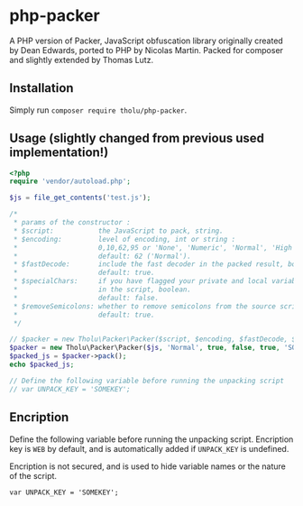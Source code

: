 php-packer
==========

A PHP version of Packer, JavaScript obfuscation library originally created by Dean Edwards, ported to PHP by Nicolas Martin.
Packed for composer and slightly extended by Thomas Lutz.

## Installation

Simply run `composer require tholu/php-packer`.

## Usage (slightly changed from previous used implementation!)

```php
<?php
require 'vendor/autoload.php';

$js = file_get_contents('test.js');

/*
 * params of the constructor :
 * $script:           the JavaScript to pack, string.
 * $encoding:         level of encoding, int or string :
 *                    0,10,62,95 or 'None', 'Numeric', 'Normal', 'High ASCII'.
 *                    default: 62 ('Normal').
 * $fastDecode:       include the fast decoder in the packed result, boolean.
 *                    default: true.
 * $specialChars:     if you have flagged your private and local variables
 *                    in the script, boolean.
 *                    default: false.
 * $removeSemicolons: whether to remove semicolons from the source script.
 *                    default: true.
 */

// $packer = new Tholu\Packer\Packer($script, $encoding, $fastDecode, $specialChars, $removeSemicolons, $encryptionKey);
$packer = new Tholu\Packer\Packer($js, 'Normal', true, false, true, 'SOMEKEY');
$packed_js = $packer->pack();
echo $packed_js;

// Define the following variable before running the unpacking script
// var UNPACK_KEY = 'SOMEKEY';
```


## Encription

Define the following variable before running the unpacking script. Encription key is ```WEB``` by default, and is automatically added if ```UNPACK_KEY``` is undefined.

Encription is not secured, and is used to hide variable names or the nature of the script.

```var UNPACK_KEY = 'SOMEKEY';```
